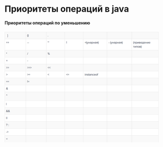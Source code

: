 # Приоритеты операций в java

#### Приоритеты операций по уменьшению

<img src = "images/operations.png" alt = "приоритеты операций">

